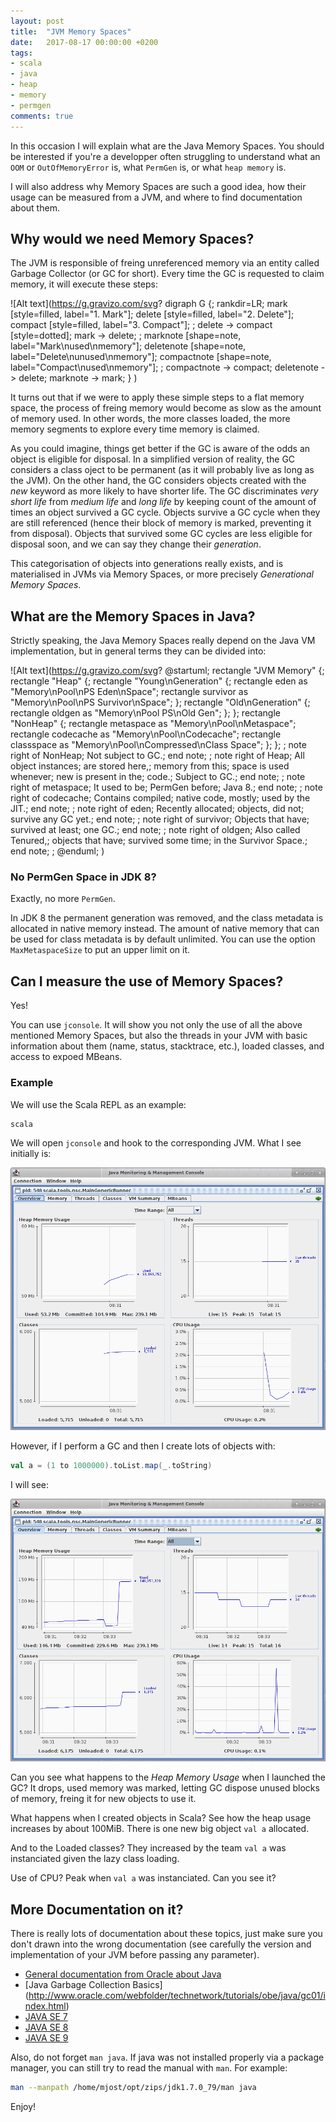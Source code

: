 ```yaml
---
layout: post
title:  "JVM Memory Spaces"
date:   2017-08-17 00:00:00 +0200
tags:
- scala
- java
- heap
- memory
- permgen
comments: true
---
```


In this occasion I will explain what are the Java Memory Spaces. You should be interested if you're a developper often struggling to understand what an `OOM` or `OutOfMemoryError` is, what `PermGen` is, or 
what `heap memory` is.

I will also address why Memory Spaces are such a good idea, how their usage can be measured from a JVM, and where to find documentation about them.

## Why would we need Memory Spaces? 

The JVM is responsible of freing unreferenced memory via an entity called Garbage Collector (or GC for short). Every time the GC is requested to claim memory, it will execute these steps:

![Alt text](https://g.gravizo.com/svg?
  digraph G {;
    rankdir=LR;
    mark [style=filled, label="1. Mark"];
    delete [style=filled, label="2. Delete"];
    compact [style=filled, label="3. Compact"];
    ;
    delete -> compact [style=dotted];
    mark -> delete;
    ; 
    marknote [shape=note, label="Mark\\nused\\nmemory"];
    deletenote [shape=note, label="Delete\\nunused\\nmemory"];
    compactnote [shape=note, label="Compact\\nused\\nmemory"];
    ; 
    compactnote -> compact;
    deletenote -> delete;
    marknote -> mark;
  }
)

<!--more-->

It turns out that if we were to apply these simple steps to a flat memory space, the process of freing memory would become as slow as the amount of memory used. In other words, the more classes loaded, the more memory segments to explore every time memory is claimed.

As you could imagine, things get better if the GC is aware of the odds an object is eligible for disposal. In a simplified version of reality, the GC considers a class oject to be permanent (as it will probably live as long as the JVM). On the other hand, the GC considers objects created with the _new_ keyword as more likely to have shorter life. The GC discriminates _very short life_ from _medium life_ and _long life_ by keeping count of the amount of times an object survived a GC cycle. Objects survive a GC cycle when they are still referenced (hence their block of memory is marked, preventing it from disposal). Objects that survived some GC cycles are less eligible for disposal soon, and we can say they change their _generation_. 

This categorisation of objects into generations really exists, and is materialised in JVMs via Memory Spaces, or more precisely _Generational Memory Spaces_. 

## What are the Memory Spaces in Java?

Strictly speaking, the Java Memory Spaces really depend on the Java VM implementation, but in general terms they can be divided into: 

![Alt text](https://g.gravizo.com/svg?
@startuml;
rectangle "JVM Memory" {;
  rectangle "Heap" {;
    rectangle "Young\\nGeneration" {;
      rectangle eden as "Memory\\nPool\\nPS Eden\\nSpace";
      rectangle survivor as "Memory\\nPool\\nPS Survivor\\nSpace";
    };
    rectangle "Old\\nGeneration" {;
      rectangle oldgen as "Memory\\nPool PS\\nOld Gen";
    };
  };
  rectangle "NonHeap" {;
    rectangle metaspace as "Memory\\nPool\\nMetaspace";
    rectangle codecache as "Memory\\nPool\\nCodecache";
    rectangle classspace as "Memory\\nPool\\nCompressed\\nClass Space";
  };
};
;
note right of NonHeap;
  Not subject to GC.;
end note;
;
note right of Heap;
  All object instances;
  are stored here,;
  memory from this;
  space is used whenever;
  new is present in the;
  code.;
  Subject to GC.;
end note;
;
note right of metaspace;
  It used to be;
  PermGen before;
  Java 8.;
end note;
;
note right of codecache;
  Contains compiled;
  native code, mostly;
  used by the JIT.;
end note;
;
note right of eden;
   Recently allocated;
   objects, did not;
   survive any GC yet.;
end note;
;
note right of survivor;
   Objects that have;
   survived at least;
   one GC.;
end note;
;
note right of oldgen;
  Also called Tenured,;
  objects that have;
  survived some time;
  in the Survivor Space.;
end note;
;
@enduml;
)

### No PermGen Space in JDK 8? 

Exactly, no more `PermGen`. 

In JDK 8 the permanent generation was removed, and the class metadata is allocated in native memory instead. The amount of native memory that can be used for class metadata is by default unlimited. You can use the option `MaxMetaspaceSize` to put an upper limit on it.

## Can I measure the use of Memory Spaces?

Yes! 

You can use `jconsole`. It will show you not only the use of all the above mentioned Memory Spaces, but also the threads in your JVM with basic information about them (name, status, stacktrace, etc.), loaded classes, and access to expoed MBeans. 

### Example

We will use the Scala REPL as an example: 

```bash
scala
```

We will open `jconsole` and hook to the corresponding JVM. What I see initially is: 

![Project](/images/posts/jconsole1.png)

However, if I perform a GC and then I create lots of objects with: 

```scala
val a = (1 to 1000000).toList.map(_.toString)
```

I will see:

![Project](/images/posts/jconsole2.png)

Can you see what happens to the _Heap Memory Usage_ when I launched the GC? It drops, used memory was marked, letting GC dispose unused blocks of memory, freing it for new objects to use it.

What happens when I created objects in Scala? See how the heap usage increases by about 100MiB. There is one new big object `val a` allocated.

And to the Loaded classes? They increased by the team `val a` was instanciated given the lazy class loading. 

Use of CPU? Peak when `val a` was instanciated. Can you see it?

## More Documentation on it?

There is really lots of documentation about these topics, just make sure you don't drawn into the wrong documentation (see carefully the version and implementation of your JVM before passing any parameter). 

- [General documentation from Oracle about Java](http://docs.oracle.com/en/java/)
- [Java Garbage Collection Basics] (http://www.oracle.com/webfolder/technetwork/tutorials/obe/java/gc01/index.html)
- [JAVA SE 7](http://docs.oracle.com/javase/7/)
- [JAVA SE 8](http://docs.oracle.com/javase/8/)
- [JAVA SE 9](http://docs.oracle.com/javase/9/)

Also, do not forget `man java`. If java was not installed properly via a package manager, you can still try to read the manual with `man`. For example: 

```bash
man --manpath /home/mjost/opt/zips/jdk1.7.0_79/man java
```

Enjoy!
